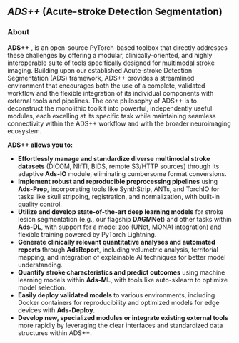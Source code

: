 ## *ADS++* (Acute-stroke Detection Segmentation)
### About
**ADS++** , is an open-source PyTorch-based toolbox that directly addresses these challenges by offering a modular, clinically-oriented, and highly interoperable suite of tools specifically designed for multimodal stroke imaging. Building upon our established Acute-stroke Detection Segmentation (ADS) framework, ADS++ provides a streamlined environment that encourages both the use of a complete, validated workflow and the flexible integration of its individual components with external tools and pipelines. The core philosophy of ADS++ is to deconstruct the monolithic toolkit into powerful, independently useful modules, each excelling at its specific task while maintaining seamless connectivity within the ADS++ workflow and with the broader neuroimaging ecosystem.

**ADS++ allows you to:**

*   **Effortlessly manage and standardize diverse multimodal stroke datasets** (DICOM, NIfTI, BIDS, remote S3/HTTP sources) through its adaptive **Ads-IO** module, eliminating cumbersome format conversions.
*   **Implement robust and reproducible preprocessing pipelines** using **Ads-Prep**, incorporating tools like SynthStrip, ANTs, and TorchIO for tasks like skull stripping, registration, and normalization, with built-in quality control.
*   **Utilize and develop state-of-the-art deep learning models** for stroke lesion segmentation (e.g., our flagship **DAGMNet**) and other tasks within **Ads-DL**, with support for a model zoo (UNet, MONAI integration) and flexible training powered by PyTorch Lightning.
*   **Generate clinically relevant quantitative analyses and automated reports** through **AdsReport**, including volumetric analysis, territorial mapping, and integration of explainable AI techniques for better model understanding.
*   **Quantify stroke characteristics and predict outcomes** using machine learning models within **Ads-ML**, with tools like auto-sklearn to optimize model selection.
*   **Easily deploy validated models** to various environments, including Docker containers for reproducibility and optimized models for edge devices with **Ads-Deploy**.
*   **Develop new, specialized modules or integrate existing external tools** more rapidly by leveraging the clear interfaces and standardized data structures within ADS++.
